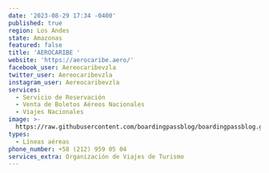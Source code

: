 ```yaml
---
date: '2023-08-29 17:34 -0400'
published: true
region: Los Andes
state: Amazonas
featured: false
title: 'AEROCARIBE '
website: 'https://aerocaribe.aero/'
facebook_user: Aereocaribevzla
twitter_user: Aereocaribevzla
instagram_user: Aereocaribevzla
services:
  - Servicio de Reservación
  - Venta de Boletos Aéreos Nacionales
  - Viajes Nacionales
image: >-
  https://raw.githubusercontent.com/boardingpassblog/boardingpassblog.github.io/main/assets/images/AEROCARIBE-LOGO.jpg
types:
  - Líneas aéreas
phone_number: +58 (212) 959 05 04
services_extra: Organización de Viajes de Turismo
---
```

